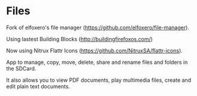 Files
==============

Fork of elfoxero's file manager (https://github.com/elfoxero/file-manager). 

Using lastest Building Blocks (http://buildingfirefoxos.com/)

Now using Nitrux Flattr Icons (https://github.com/NitruxSA/flattr-icons).

App to manage, copy, move, delete, share and rename files and folders in the SDCard.

It also allows you to view PDF documents, play multimedia files, create and edit plain text documents.
